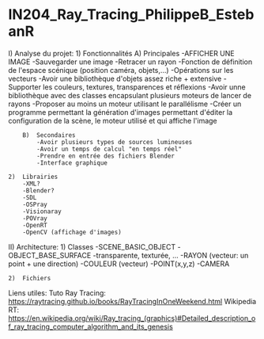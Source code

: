# IN204_Ray_Tracing_PhilippeB_EstebanR

I)	Analyse du projet:
	1)	Fonctionnalités
		A)	Principales
			-AFFICHER UNE IMAGE
			-Sauvegarder une image
			-Retracer un rayon
			-Fonction de définition de l'espace scénique (position caméra, objets,...)
			-Opérations sur les vecteurs
			-Avoir une bibliothèque d'objets assez riche + extensive
			-Supporter les couleurs, textures, transparences et réflexions
			-Avoir unne bibliothèque avec des classes encapsulant plusieurs moteurs de lancer de rayons
			-Proposer au moins un moteur utilisant le parallélisme
			-Créer un programme permettant la génération d'images permettant d'éditer la configuration de la scène, le moteur utilisé et qui affiche l'image

		B)	Secondaires
			-Avoir plusieurs types de sources lumineuses
			-Avoir un temps de calcul "en temps réel"
			-Prendre en entrée des fichiers Blender
			-Interface graphique

	2)	Librairies
		-XML?
		-Blender?
		-SDL
		-OSPray
		-Visionaray
		-POVray
		-OpenRT
		-OpenCV (affichage d'images)

II)	Architecture:
	1)	Classes
		-SCENE_BASIC_OBJECT
			-OBJECT_BASE_SURFACE
				-transparente, texturée, ...
		-RAYON (vecteur: un point + une direction)
		-COULEUR (vecteur)
		-POINT(x,y,z)
		-CAMERA

	2)	Fichiers


Liens utiles:
Tuto Ray Tracing: https://raytracing.github.io/books/RayTracingInOneWeekend.html
Wikipedia RT: https://en.wikipedia.org/wiki/Ray_tracing_(graphics)#Detailed_description_of_ray_tracing_computer_algorithm_and_its_genesis
